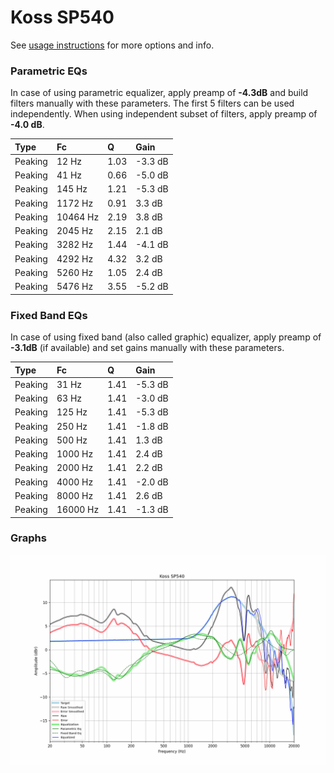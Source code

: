 # Koss SP540
See [usage instructions](https://github.com/jaakkopasanen/AutoEq#usage) for more options and info.

### Parametric EQs
In case of using parametric equalizer, apply preamp of **-4.3dB** and build filters manually
with these parameters. The first 5 filters can be used independently.
When using independent subset of filters, apply preamp of **-4.0 dB**.

| Type    | Fc       |    Q | Gain    |
|:--------|:---------|:-----|:--------|
| Peaking | 12 Hz    | 1.03 | -3.3 dB |
| Peaking | 41 Hz    | 0.66 | -5.0 dB |
| Peaking | 145 Hz   | 1.21 | -5.3 dB |
| Peaking | 1172 Hz  | 0.91 | 3.3 dB  |
| Peaking | 10464 Hz | 2.19 | 3.8 dB  |
| Peaking | 2045 Hz  | 2.15 | 2.1 dB  |
| Peaking | 3282 Hz  | 1.44 | -4.1 dB |
| Peaking | 4292 Hz  | 4.32 | 3.2 dB  |
| Peaking | 5260 Hz  | 1.05 | 2.4 dB  |
| Peaking | 5476 Hz  | 3.55 | -5.2 dB |

### Fixed Band EQs
In case of using fixed band (also called graphic) equalizer, apply preamp of **-3.1dB**
(if available) and set gains manually with these parameters.

| Type    | Fc       |    Q | Gain    |
|:--------|:---------|:-----|:--------|
| Peaking | 31 Hz    | 1.41 | -5.3 dB |
| Peaking | 63 Hz    | 1.41 | -3.0 dB |
| Peaking | 125 Hz   | 1.41 | -5.3 dB |
| Peaking | 250 Hz   | 1.41 | -1.8 dB |
| Peaking | 500 Hz   | 1.41 | 1.3 dB  |
| Peaking | 1000 Hz  | 1.41 | 2.4 dB  |
| Peaking | 2000 Hz  | 1.41 | 2.2 dB  |
| Peaking | 4000 Hz  | 1.41 | -2.0 dB |
| Peaking | 8000 Hz  | 1.41 | 2.6 dB  |
| Peaking | 16000 Hz | 1.41 | -1.3 dB |

### Graphs
![](./Koss%20SP540.png)